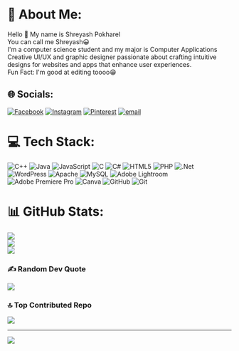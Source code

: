 # 💫 About Me:
Hello 👋 My name is Shreyash Pokharel <br>You can call me Shreyash😀<br>I'm a computer science student and my major is Computer Applications <br>Creative UI/UX and graphic designer passionate about crafting intuitive designs for websites and apps that enhance user experiences.<br>Fun Fact: I'm good at editing toooo😁 


## 🌐 Socials:
[![Facebook](https://img.shields.io/badge/Facebook-%231877F2.svg?logo=Facebook&logoColor=white)](https://facebook.com/https://www.facebook.com/shreyash.pokharel.2025) [![Instagram](https://img.shields.io/badge/Instagram-%23E4405F.svg?logo=Instagram&logoColor=white)](https://instagram.com/777.shreyashhh) [![Pinterest](https://img.shields.io/badge/Pinterest-%23E60023.svg?logo=Pinterest&logoColor=white)](https://pinterest.com/pshreyash888) [![email](https://img.shields.io/badge/Email-D14836?logo=gmail&logoColor=white)](mailto:pshreyash888@gmail.com) 

# 💻 Tech Stack:
![C++](https://img.shields.io/badge/c++-%2300599C.svg?style=for-the-badge&logo=c%2B%2B&logoColor=white) ![Java](https://img.shields.io/badge/java-%23ED8B00.svg?style=for-the-badge&logo=openjdk&logoColor=white) ![JavaScript](https://img.shields.io/badge/javascript-%23323330.svg?style=for-the-badge&logo=javascript&logoColor=%23F7DF1E) ![C](https://img.shields.io/badge/c-%2300599C.svg?style=for-the-badge&logo=c&logoColor=white) ![C#](https://img.shields.io/badge/c%23-%23239120.svg?style=for-the-badge&logo=csharp&logoColor=white) ![HTML5](https://img.shields.io/badge/html5-%23E34F26.svg?style=for-the-badge&logo=html5&logoColor=white) ![PHP](https://img.shields.io/badge/php-%23777BB4.svg?style=for-the-badge&logo=php&logoColor=white) ![.Net](https://img.shields.io/badge/.NET-5C2D91?style=for-the-badge&logo=.net&logoColor=white) ![WordPress](https://img.shields.io/badge/WordPress-%23117AC9.svg?style=for-the-badge&logo=WordPress&logoColor=white) ![Apache](https://img.shields.io/badge/apache-%23D42029.svg?style=for-the-badge&logo=apache&logoColor=white) ![MySQL](https://img.shields.io/badge/mysql-4479A1.svg?style=for-the-badge&logo=mysql&logoColor=white) ![Adobe Lightroom](https://img.shields.io/badge/Adobe%20Lightroom-31A8FF.svg?style=for-the-badge&logo=Adobe%20Lightroom&logoColor=white) ![Adobe Premiere Pro](https://img.shields.io/badge/Adobe%20Premiere%20Pro-9999FF.svg?style=for-the-badge&logo=Adobe%20Premiere%20Pro&logoColor=white) ![Canva](https://img.shields.io/badge/Canva-%2300C4CC.svg?style=for-the-badge&logo=Canva&logoColor=white) ![GitHub](https://img.shields.io/badge/github-%23121011.svg?style=for-the-badge&logo=github&logoColor=white) ![Git](https://img.shields.io/badge/git-%23F05033.svg?style=for-the-badge&logo=git&logoColor=white)
# 📊 GitHub Stats:
![](https://github-readme-stats.vercel.app/api?username=ShreyashGG&theme=radical&hide_border=false&include_all_commits=false&count_private=false)<br/>
![](https://nirzak-streak-stats.vercel.app/?user=ShreyashGG&theme=radical&hide_border=false)<br/>
![](https://github-readme-stats.vercel.app/api/top-langs/?username=ShreyashGG&theme=radical&hide_border=false&include_all_commits=false&count_private=false&layout=compact)

### ✍️ Random Dev Quote
![](https://quotes-github-readme.vercel.app/api?type=horizontal&theme=radical)

### 🔝 Top Contributed Repo
![](https://github-contributor-stats.vercel.app/api?username=ShreyashGG&limit=5&theme=dark&combine_all_yearly_contributions=true)

---
[![](https://visitcount.itsvg.in/api?id=ShreyashGG&icon=6&color=5)](https://visitcount.itsvg.in)

<!-- Proudly created with GPRM ( https://gprm.itsvg.in ) -->
